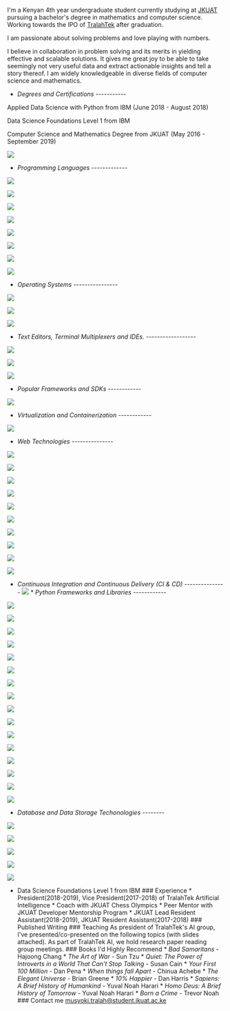 I'm a Kenyan 4th year undergraduate student currently studying at
[JKUAT](https://jkuat.ac.ke/) pursuing a bachelor's degree in mathematics and
computer science. Working towards the IPO of
[TralahTek](https://tralahtek.herokuapp.com/) after graduation.

I am passionate about solving problems and love playing with numbers.

I believe in collaboration in problem solving and its merits in yielding
effective and scalable solutions. It gives me great joy to be able to take
seemingly not very useful data and extract actionable insights and tell a
story thereof. I am widely knowledgeable in diverse fields of computer science
and mathematics.

* *Degrees and Certifications*  \----------- 

Applied Data Science with Python from IBM (June 2018 - August 2018)

Data Science Foundations Level 1 from IBM

Computer Science and Mathematics Degree from JKUAT (May 2016 - September 2019)

![](/images/jkuat-logo.png)

* *Programming Languages* \------------- 

![](/images/clang.png)

![](/images/cpp.png)

![](/images/Python-Logo.png)

![](/images/java-logo.png)

![](/images/ruby.png)

![](/images/perl.png)

![](/images/assembly.png)

![](/images/golang.png)

* *Operating Systems* \---------------- 

![](/images/linuxcolor.png)

![](/images/apple.png)

![](/images/microsoft.png)

* *Text Editors, Terminal Multiplexers and IDEs.* \------------------ 

![](/images/vim.png)

![](/images/emacs.png)

![](/images/tmux.png)

* *Popular Frameworks and SDKs* \------------ 

![](/images/dotnet.png)

* *Virtualization and Containerization* \------------ 

![](/images/docker.png)

* *Web Technologies* \--------------- 

![](/images/html5.png)

![](/images/css.png)

![](/images/sass.png)

![](/images/nodedev.png)

![](/images/express.png)

![](/images/react.png)

![](/images/angular.png)

![](/images/django.png)

![](/images/flask.png)

![](/images/wordpress.png)

* *Continuous Integration and Continuous Delivery (CI & CD)* \--------------- ![](/images/jenkins.png) * *Python Frameworks and Libraries* \------------ 

![](/images/anaconda.png)

![](/images/jupyter.png)

![](/images/opencv.png)

![](/images/julia.png)

![](/images/scrapy.png)

![](/images/keras.png)

![](/images/spider.png)

![](/images/matplotlib.png)

![](/images/seaborn.png)

![](/images/sklearn.png)

![](/images/pandas.png)

![](/images/plotly.png)

![](/images/dash.png)

![](/images/bokeh.png)

![](/images/pymc.png)

![](/images/spacy.png)

* *Database and Data Storage Techonologies* \-------- 

![](/images/mysql.png)

![](/images/cassandra.png)

![](/images/hadoop.png)

![](/images/redis.png)

![](/images/spark.png)

* Data Science Foundations Level 1 from IBM ### Experience * President(2018-2019), Vice President(2017-2018) of TralahTek Artificial Intelligence * Coach with JKUAT Chess Olympics * Peer Mentor with JKUAT Developer Mentorship Program * JKUAT Lead Resident Assistant(2018-2019), JKUAT Resident Assistant(2017-2018) ### Published Writing ### Teaching As president of TralahTek's AI group, I've presented/co-presented on the following topics (with slides attached). As part of TralahTek AI, we hold research paper reading group meetings. ### Books I'd Highly Recommend * *Bad Samaritans* - Hajoong Chang * *The Art of War* - Sun Tzu * *Quiet: The Power of Introverts in a World That Can't Stop Talking* - Susan Cain * *Your First 100 Million* - Dan Pena * *When things fall Apart* - Chinua Achebe * *The Elegant Universe* - Brian Greene * *10% Happier* - Dan Harris * *Sapiens: A Brief History of Humankind* - Yuval Noah Harari * *Homo Deus: A Brief History of Tomorrow* - Yuval Noah Harari * *Born a Crime* - Trevor Noah ### Contact me [musyoki.tralah@student.jkuat.ac.ke](mailto:musyoki.tralah@student.jkuat.ac.ke) 

